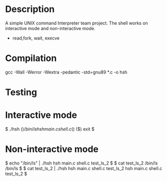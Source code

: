 # Description
A simple UNIX command Interpreter team project.
The shell works on interactive mode and non-interactive mode.

   * read,fork, wait, execve


# Compilation
gcc -Wall -Werror -Wextra -pedantic -std=gnu89 *.c -o hsh

# Testing

# Interactive mode

$ ./hsh
($) /bin/ls
hsh main.c shell.c
($)
($) exit
$

# Non-interactive mode

$ echo "/bin/ls" | ./hsh
hsh main.c shell.c test_ls_2
$
$ cat test_ls_2
/bin/ls
/bin/ls
$
$ cat test_ls_2 | ./hsh
hsh main.c shell.c test_ls_2
hsh main.c shell.c test_ls_2
$

